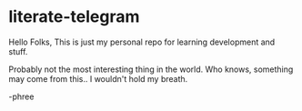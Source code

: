 # literate-telegram

Hello Folks,
This is just my personal repo for learning development and stuff. 

Probably not the most interesting thing in the world. 
Who knows, something may come from this.. I wouldn't hold my breath.

-phree

